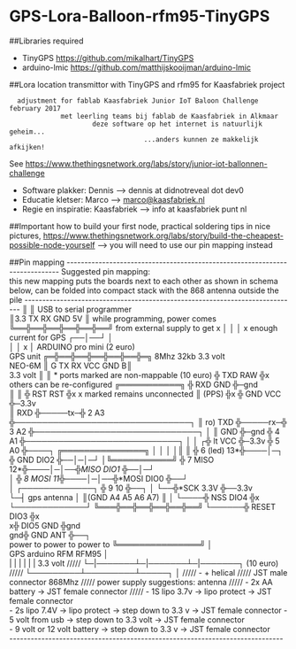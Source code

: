# GPS-Lora-Balloon-rfm95-TinyGPS 

##Libraries required
- TinyGPS       https://github.com/mikalhart/TinyGPS
- arduino-lmic  https://github.com/matthijskooijman/arduino-lmic

##Lora location transmittor with TinyGPS and rfm95 for Kaasfabriek project
```
  adjustment for fablab Kaasfabriek Junior IoT Baloon Challenge february 2017
             met leerling teams bij fablab de Kaasfabriek in Alkmaar
                     deze software op het internet is natuurlijk geheim...
                                  ...anders kunnen ze makkelijk afkijken! 
```
See https://www.thethingsnetwork.org/labs/story/junior-iot-ballonnen-challenge 

- Software plakker: Dennis --> dennis at didnotreveal dot dev0
- Educatie kletser: Marco --> marco@kaasfabriek.nl
- Regie en inspiratie: Kaasfabriek --> info at kaasfabriek punt nl

##Important
how to build your first node, practical soldering tips in nice pictures, 
https://www.thethingsnetwork.org/labs/story/build-the-cheapest-possible-node-yourself 
 --> you will need to use our pin mapping instead 

##Pin mapping
    ---------------------------------------------------------------------------- 
    Suggested pin mapping:                                                       
    this new mapping puts the boards next to each other as shown in schema below,
          can be folded into compact stack with the 868 antenna outside the pile 
    -----------------------------------------------------------------------------
                            ║                 ║ USB to serial programmer        
                            ║3.3 TX RX GND 5V ║ while programming, power comes
                            ╚══╬══╬══╬══╬══╬══╝ from external supply to get
                               x  │  │  │  x    enough current for GPS
                               ┌──│──┘  │                                     
                               │  │  x  │      ARDUINO pro mini (2 euro)      
      GPS unit            ╔═╬══╬══╬══╬══╬══╬═╗ 8Mhz 32kb 3.3 volt             
      NEO-6M              ║ G TX RX VCC GND B║                                   
      3.3 volt            ║                  ║      * ports marked are non-mappable
      (10 euro)           ╬ TXD          RAW ╬x         others can be re-configured
     ╔═══════════╗        ╬ RXD          GND ╬─gnd                                 
     ║           ║        ╬ RST          RST ╬x        x marked remains unconnected
     ║     (PPS) ╬x       ╬ GND          VCC ╬─3.3v                             
     ║       RXD ╬─────tx─╬ 2             A3 ╬────────────────────────────────┐
     ║  ro)  TXD ╬─────rx─╬ 3             A2 ╬──────────────────────────────┐ │ 
     ║       GND ╬─gnd    ╬ 4             A1 ╬────────────────────────────┐ │ │ 
    ┌╬  lt   VCC ╬─3.3v   ╬ 5             A0 ╬────┐    ╔═══════════════╗  │ │ │ 
    │║           ║        ╬ 6       (led) 13*╬────│─┐  ╬ GND      DIO2 ╬──│─│─┘ 
    │╚═══════════╝        ╬ 7        MISO 12*╬────│─│──╬*MISO     DIO1 ╬──│─┘   
    │                     ╬ 8        MOSI 11*╬────│─│──╬*MOSI     DIO0 ╬──┘    
    │ ┌─────────────┐     ╬ 9             10 ╬──┐ │ └──╬*SCK      3.3V ╬──3.3v  
    └─┤ gps antenna │     ║(GND A4 A5 A6 A7) ║  │ └────╬ NSS      DIO4 ╬x      
      └─────────────┘     ╚═══╬══╬══╬══╬══╬══╝  └──────╬ RESET    DIO3 ╬x     
                                                      x╬ DIO5      GND ╬gnd   
                                                    gnd╬ GND       ANT ╬──┐   
         power to    power to    power to              ╚═══════════════╝  │   
          GPS       arduino     RFM                     RFM95             │   
           | |       | |       | |                      3.3 volt         ///// 
           └─|───────┴─|───────┴─|───────┐              (10 euro)        ///// 
             └─────────┴─────────┴─────┐ │                               ///// 
                                       - +                       helical ///// 
                                JST male connector                868Mhz ///// 
     power supply suggestions:                                   antenna /////
     - 2x AA battery -> JST female connector                             /////
     - 1S lipo 3.7v -> lipo protect -> JST female connector                     
     - 2s lipo 7.4V -> lipo protect -> step down to 3.3 v -> JST female connector 
     - 5 volt from usb -> step down to 3.3 volt -> JST female connector          
     - 9 volt or 12 volt battery -> step down to 3.3 v -> JST female connector     
    ----------------------------------------------------------------------------- 